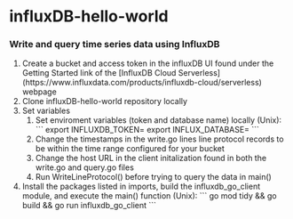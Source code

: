 # influxDB-hello-world
 
### Write and query time series data using InfluxDB

<ol>
 <li>Create a bucket and access token in the influxDB UI found under the Getting Started link of the [InfluxDB Cloud Serverless](https://www.influxdata.com/products/influxdb-cloud/serverless) webpage</li>
 <li>Clone influxDB-hello-world repository locally</li>
 <li>Set variables
  <ol>
   <li>Set enviroment variables (token and database name) locally (Unix):
```
export INFLUXDB_TOKEN=<influx-token>
export INFLUX_DATABASE=<influx-bucket-name>
```
   </li>
   <li>Change the timestamps in the write.go lines line protocol records to be within the time range configured for your bucket</li>
   <li>Change the host URL in the client initalization found in both the write.go and query.go files</li>
   <li>Run WriteLineProtocol() before trying to query the data in main()</li>
  </ol>
 </li>
 <li>Install the packages listed in imports, build the influxdb_go_client module, and execute the main() function (Unix):
```
go mod tidy && go build && go run influxdb_go_client
```
 </li>
</ol>
